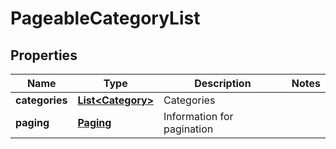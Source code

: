
# PageableCategoryList

## Properties
Name | Type | Description | Notes
------------ | ------------- | ------------- | -------------
**categories** | [**List&lt;Category&gt;**](Category.md) | Categories | 
**paging** | [**Paging**](Paging.md) | Information for pagination | 



